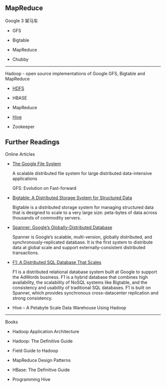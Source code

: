 MapReduce
---

Google 3 架马车

* GFS

* Bigtable

* MapReduce

* Chubby

- - -

Hadoop - open source implementations of Google GFS, Bigtable and MapReduce

* [HDFS](hdfs.md)

* HBASE

* MapReduce

* [Hive](hive.md)

* Zookeeper


## Further Readings

Online Articles

* [The Google File System](https://research.google.com/archive/gfs.html)

    A scalable distributed file system for large distributed data-intensive applications

    GFS: Evolution on Fast-forward

* [Bigtable: A Distributed Storage System for Structured Data](https://static.googleusercontent.com/media/research.google.com/en//archive/bigtable-osdi06.pdf)

    Bigtable is a distributed storage system for managing structured data that is designed to scale to a very large size: peta-bytes of data across thousands of commodity servers.


* [Spanner: Google’s Globally-Distributed Database](https://static.googleusercontent.com/media/research.google.com/en//archive/spanner-osdi2012.pdf)

    Spanner is Google’s scalable, multi-version, globally distributed, and synchronously-replicated database. It is the first system to distribute data at global scale and support externally-consistent distributed transactions.


* [F1: A Distributed SQL Database That Scales](https://static.googleusercontent.com/media/research.google.com/en//pubs/archive/41344.pdf)

    F1 is a distributed relational database system built at Google to support the AdWords business. F1 is a hybrid database that combines high availability, the scalability of NoSQL systems like Bigtable, and the consistency and usability of traditional SQL databases. F1 is built on Spanner, which provides synchronous cross-datacenter replication and strong consistency.

* Hive – A Petabyte Scale Data Warehouse Using Hadoop


- - -

Books

* Hadoop Application Architecture

* Hadoop: The Definitive Guide

* Field Guide to Hadoop

* MapReduce Design Patterns

* HBase: The Definitive Guide

* Programming Hive
